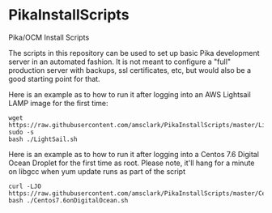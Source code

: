 # PikaInstallScripts
Pika/OCM Install Scripts

The scripts in this repository can be used to set up basic Pika development server in an automated fashion. It is not meant to configure a "full" production server with backups, ssl certificates, etc, but would also be a good starting point for that.

Here is an example as to how to run it after logging into an AWS Lightsail LAMP image for the first time:
```
wget https://raw.githubusercontent.com/amsclark/PikaInstallScripts/master/LightSail.sh
sudo -s
bash ./LightSail.sh
```
Here is an example as to how to run it after logging into a Centos 7.6 Digital Ocean Droplet for the first time as root. Please note, it'll hang for a minute on libgcc when yum update runs as part of the script
```
curl -LJO https://raw.githubusercontent.com/amsclark/PikaInstallScripts/master/Centos7.6onDigitalOcean.sh
bash ./Centos7.6onDigitalOcean.sh
```
